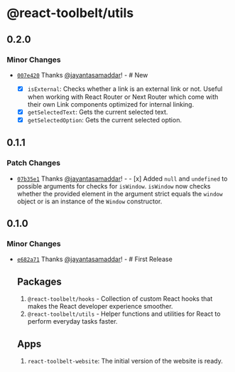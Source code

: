 # @react-toolbelt/utils

## 0.2.0

### Minor Changes

- [`007e420`](https://github.com/jayantasamaddar/react-toolbelt/commit/007e42006c4251051c66c263da8eb1f5d3560fe1)
  Thanks [@jayantasamaddar](https://github.com/jayantasamaddar)! - # New

  - [x] `isExternal`: Checks whether a link is an external link or not. Useful
        when working with React Router or Next Router which come with their own
        Link components optimized for internal linking.
  - [x] `getSelectedText`: Gets the current selected text.
  - [x] `getSelectedOption`: Gets the current selected option.

## 0.1.1

### Patch Changes

- [`07b35e1`](https://github.com/jayantasamaddar/react-toolbelt/commit/07b35e1a217e8aa996064798dc9d13e89d9b4f49)
  Thanks [@jayantasamaddar](https://github.com/jayantasamaddar)! - - [x] Added
  `null` and `undefined` to possible arguments for checks for `isWindow`.
  `isWindow` now checks whether the provided element in the argument strict
  equals the `window` object or is an instance of the `Window` constructor.

## 0.1.0

### Minor Changes

- [`e682a71`](https://github.com/jayantasamaddar/react-toolbelt/commit/e682a71b5fc78294b5756a4bc607cad5cb5ceaf6)
  Thanks [@jayantasamaddar](https://github.com/jayantasamaddar)! - # First
  Release

  ## Packages

  1. `@react-toolbelt/hooks` - Collection of custom React hooks that makes the
     React developer experience smoother.
  2. `@react-toolbelt/utils` - Helper functions and utilities for React to
     perform everyday tasks faster.

  ## Apps

  1. `react-toolbelt-website`: The initial version of the website is ready.
